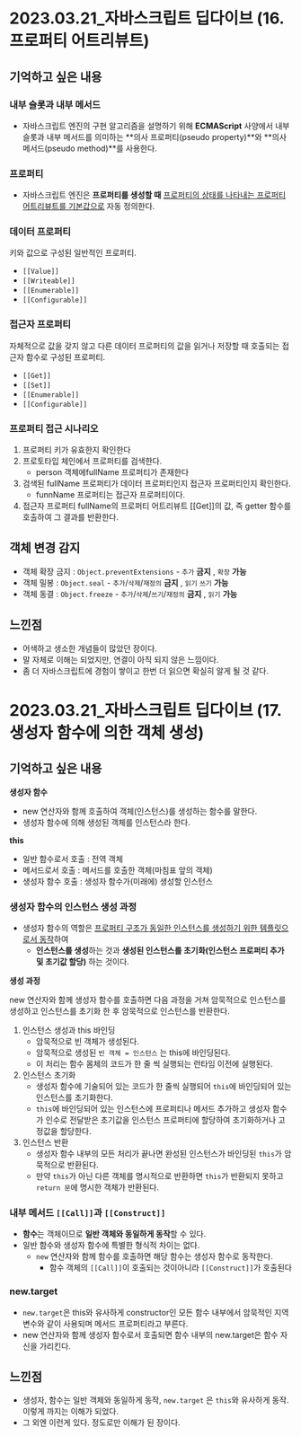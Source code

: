 # 2023.03.21_자바스크립트 딥다이브 (16. 프로퍼티 어트리뷰트)

## 기억하고 싶은 내용

### 내부 슬롯과 내부 메서드

- 자바스크립트 엔진의 구현 알고리즘을 설명하기 위해 **ECMAScript** 사양에서 내부 슬롯과 내부 메서드를 의미하는 **의사 프로퍼티(pseudo property)**와 **의사 메서드(pseudo method)**를 사용한다.



### 프로퍼티

- 자바스크립트 엔진은 **프로퍼티를 생성할 때** <u>프로퍼티의 상태를 나타내는 프로퍼티 어트리뷰트를 기본값으로</u> 자동 정의한다.



### 데이터 프로퍼티

키와 값으로 구성된 일반적인 프로퍼티.

- `[[Value]]`
- `[[Writeable]]`
- `[[Enumerable]]`
- `[[Configurable]]`



### 접근자 프로퍼티

자체적으로 값을 갖지 않고 다른 데이터 프로퍼티의 값을 읽거나 저장할 때 호출되는 접근자 함수로 구성된 프로퍼티.

- `[[Get]]`
- `[[Set]]`
- `[[Enumerable]]`
- `[[Configurable]]`

 

### 프로퍼티 접근 시나리오

1. 프로퍼티 키가 유효한지 확인한다
2. 프로토타입 체인에서 프로퍼티를 검색한다.
   - person 객체에fullName 프로퍼티가 존재한다
3. 검색된 fullName 프로퍼티가 데이터 프로퍼티인지 접근자 프로퍼티인지 확인한다.
   - funnName 프로퍼티는 접근자 프로퍼티이다.
4. 접근자 프로퍼티 fullName의 프로퍼티 어트리뷰트 [[Get]]의 값, 즉 getter 함수를 호출하여 그 결과를 반환한다.



## 객체 변경 감지

- 객체 확장 금지 : `Object.preventExtensions` - `추가` **금지** , `확장` **가능**
- 객체 밀봉 : `Object.seal` - `추가`/`삭제`/`재정의` **금지** , `읽기` `쓰기` **가능**
- 객체 동결 : `Object.freeze` - `추가`/`삭제`/`쓰기`/`재정의` **금지** , `읽기` **가능**







## 느낀점

- 어색하고  생소한 개념들이 많았던 장이다.
- 말 자체로 이해는 되었지만, 연결이 아직 되지 않은 느낌이다.
- 좀 더 자바스크립트에 경험이 쌓이고 한번 더 읽으면 확실히 알게 될 것 같다.





# 2023.03.21_자바스크립트 딥다이브 (17. 생성자 함수에 의한 객체 생성)

## 기억하고 싶은 내용

**생성자 함수**

- new 연산자와 함께 호출하여 객체(인스턴스)를 생성하는 함수를 말한다.
- 생성자 함수에 의해 생성된 객체를 인스턴스라 한다.



**this**

- 일반 함수로서 호출 : 전역 객체
- 메서드로서 호출 : 메서드를 호출한 객체(마침표 앞의 객체)
- 생성자 함수 호출 : 생성자 함수가(미래에) 생성할 인스턴스



 ### 생성자 함수의 인스턴스 생성 과정

- 생성자 함수의 역할은 <u>프로퍼티 구조가 동일한 인스턴스를 생성하기 위한 템플릿으로서 동작</u>하여
  - **인스턴스를 생성**하는 것과 **생성된 인스턴스를 초기화(인스턴스 프로퍼티 추가 및 초기값 할당)** 하는 것이다.



**생성 과정**

new 연산자와 함께 생성자 함수를 호출하면 다음 과정을 거쳐 암묵적으로 인스턴스를 생성하고 인스턴스를 초기화 한 후 암묵적으로 인스턴스를 반환한다.

1. 인스턴스 생성과 this 바인딩
   - 암묵적으로 빈 객체가 생성된다.
   - 암묵적으로 생성된 `빈 객체 = 인스턴스` 는 this에 바인딩된다.
   - 이 처리는 함수 몸체의 코드가 한 줄 씩 실행되는 런타임 이전에 실행된다.
2. 인스턴스 초기화
   - 생성자 함수에 기술되어 있는 코드가 한 줄씩 실행되어 `this`에 바인딩되어 있는 인스턴스를 초기화한다.
   - `this`에 바인딩되어 있는 인스턴스에 프로퍼티나 메서드 추가하고 생성자 함수가 인수로 전달받은 초기값을 인스턴스 프로퍼티에 할당하여 초기화하거나 고정값을 할당한다.
3. 인스턴스 반환
   - 생성자 함수 내부의 모든 처리가 끝나면 완성된 인스턴스가 바인딩된 `this`가 암묵적으로 반환된다.
   - 만약 `this`가 아닌 다른 객체를 명시적으로 반환하면 `this`가 반환되지 못하고 `return 문`에 명시한 객체가 반환된다.



### 내부 메서드 `[[Call]]`과 `[[Construct]]`

- **함수**는 객체이므로 **일반 객체와 동일하게 동작**할 수 있다.
- 일반 함수와 생성자 함수에 특별한 형식적 차이는 없다.
  - `new` 연산자와 함께 함수를 호출하면 해당 함수는 생성자 함수로 동작한다.
    - 함수 객체의 `[[Call]]`이 호출되는 것이아니라 `[[Construct]]`가 호출된다



### new.target

- `new.target`은 this와 유사하게 constructor인 모든 함수 내부에서 암묵적인 지역 변수와 같이 사용되며 메서드 프로퍼티라고 부른다.
- new 연산자와 함께 생성자 함수로서 호출되면 함수 내부의 new.target은 함수 자신을 가리킨다.





## 느낀점

- 생성자, 함수는 일반 객체와 동일하게 동작, `new.target` 은 `this`와 유사하게 동작. 이렇게 까지는 이해가 되었다.
- 그 외엔 이런게 있다. 정도로만 이해가 된 장이다.





